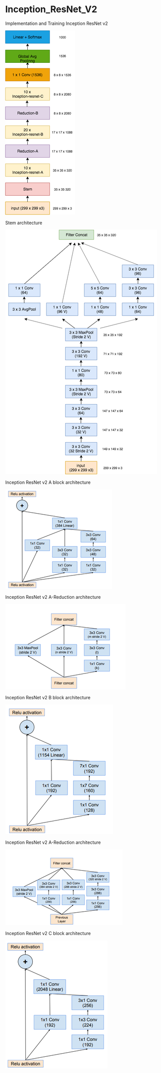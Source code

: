 # Inception_ResNet_V2
Implementation and Training Inception ResNet v2

![alt text](https://github.com/yerkesh/Inception_ResNet_V2/blob/master/inception_resnet_v2.png?raw=true)




Stem architecture

![alt text](https://github.com/yerkesh/Inception_ResNet_V2/blob/master/inception_resnet_v2_stem.png?raw=true)




Inception ResNet v2 A block architecture

![alt text](https://github.com/yerkesh/Inception_ResNet_V2/blob/master/Inception_Resnet_A.png?raw=true)




Inception ResNet v2 A-Reduction architecture

![alt text](https://github.com/yerkesh/Inception_ResNet_V2/blob/master/Reduction_A.png?raw=true)




Inception ResNet v2 B block architecture

![alt text](https://github.com/yerkesh/Inception_ResNet_V2/blob/master/Inception_Resnet_B.png?raw=true)




Inception ResNet v2 A-Reduction architecture

![alt text](https://github.com/yerkesh/Inception_ResNet_V2/blob/master/Reduction_B.png?raw=true)




Inception ResNet v2 C block architecture

![alt text](https://github.com/yerkesh/Inception_ResNet_V2/blob/master/Inception_Resnet_C.png?raw=true)
